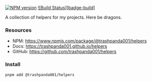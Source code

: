 [![NPM version][npm-img]][npm-url]
[![Build Status][badge-build]][build-url]

A collection of helpers for my projects. Here be dragons.

### Resources

- NPM: https://www.npmjs.com/package/@trashpanda001/helpers
- Docs: https://trashpanda001.github.io/helpers
- GitHub: https://github.com/trashpanda001/helpers

### Install

```sh
pnpm add @trashpanda001/helpers
```

[npm-img]: http://img.shields.io/npm/v/@trashpanda001/helpers.svg
[npm-url]: https://www.npmjs.com/package/@trasgoabda001/helpers
[build-img]: https://github.com/trashpanda001/helpers/actions/workflows/test.yaml/badge.svg
[build-url]: https://github.com/trashpanda001/helpers/actions/workflows/test.yaml
